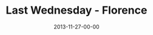 ---
layout: message
category: message
series: "Kingdom Come"
title: "Last Wednesday - Florence"
date: 2013-11-27-00-00
message_id: 836
audio: "http://s3.amazonaws.com/crossroads-media/media/legacy/mp3/1127813_lw_florence.mp3"
audio-duration: "34:10"
description: "Last Wednesday November - Florence"
video: "https://s3.amazonaws.com/crossroadsvideomessages/1127813_lw_florence.mp4"
video-duration: "34:10"
video-image: "http://s3.amazonaws.com/crossroads-media/images/legacy/content/1127813_lw_florence_still.jpg"
flag: "N"
---